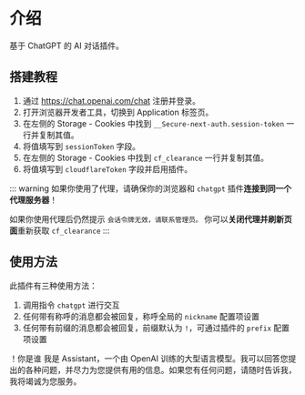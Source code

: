 # 介绍

基于 ChatGPT 的 AI 对话插件。

## 搭建教程

1. 通过 <https://chat.openai.com/chat> 注册并登录。
2. 打开浏览器开发者工具，切换到 Application 标签页。
3. 在左侧的 Storage - Cookies 中找到 `__Secure-next-auth.session-token` 一行并复制其值。
4. 将值填写到 `sessionToken` 字段。
5. 在左侧的 Storage - Cookies 中找到 `cf_clearance` 一行并复制其值。
6. 将值填写到 `cloudflareToken` 字段并启用插件。

::: warning
如果你使用了代理，请确保你的浏览器和 `chatgpt` 插件**连接到同一个代理服务器**！

如果你使用代理后仍然提示 `会话令牌无效，请联系管理员。` 你可以**关闭代理并刷新页面**重新获取 `cf_clearance`
:::

## 使用方法

此插件有三种使用方法：

1. 调用指令 `chatgpt` 进行交互
2. 任何带有称呼的消息都会被回复，称呼全局的 `nickname` 配置项设置
3. 任何带有前缀的消息都会被回复，前缀默认为 `!`，可通过插件的 `prefix` 配置项设置

<chat-panel>
<chat-message nickname="Alice">！你是谁</chat-message>
<chat-message nickname="Koishi">我是 Assistant，一个由 OpenAI 训练的大型语言模型。我可以回答您提出的各种问题，并尽力为您提供有用的信息。如果您有任何问题，请随时告诉我，我将竭诚为您服务。</chat-message>
</chat-panel>
